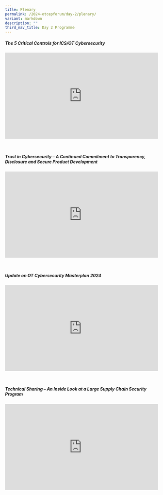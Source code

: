 ```yaml
---
title: Plenary
permalink: /2024-otcepforum/day-2/plenary/
variant: markdown
description: ""
third_nav_title: Day 2 Programme
---
```

##### The 5 Critical Controls for ICS/OT Cybersecurity
<p></p><div class="video-container">
<iframe width="853" height="315" src="https://www.youtube.com/embed/I2-m-QIOXVw?si=PEx90ZHOZCXG_diO" frameborder="0" allow="accelerometer; autoplay; encrypted-media; gyroscope; picture-in-picture" allowfullscreen=""></iframe></div><p></p><br>

##### Trust in Cybersecurity – A Continued Commitment to Transparency, Disclosure and Secure Product Development 

<p></p><div class="video-container">
<iframe width="853" height="315" src="https://www.youtube.com/embed/1nIIBI2TWEo?si=V2-i0fxYD4JQuiuM" frameborder="0" allow="accelerometer; autoplay; encrypted-media; gyroscope; picture-in-picture" allowfullscreen=""></iframe></div><p></p><br>

##### Update on OT Cybersecurity Masterplan 2024
<p></p><div class="video-container">
<iframe width="853" height="315" src="https://www.youtube.com/embed/EWmRD-S-vXY?si=lU1SVuIMFAf_B1iy" frameborder="0" allow="accelerometer; autoplay; encrypted-media; gyroscope; picture-in-picture" allowfullscreen=""></iframe></div><p></p><br>

##### Technical Sharing – An Inside Look at a Large Supply Chain Security Program
<p></p><div class="video-container">
<iframe width="853" height="315" src="https://www.youtube.com/embed/BbbbFWviCVw?si=Cgv70m3w8b40vFQt" frameborder="0" allow="accelerometer; autoplay; encrypted-media; gyroscope; picture-in-picture" allowfullscreen=""></iframe></div><p></p>



<style type="text/css"> 
	    .video-container {
      position: relative;
      padding-bottom: 56.25%; /* 16:9 */
      height: 0;
    }
    .video-container iframe {
      position: absolute;
      top: 0;
      left: 0;
      width: 100%;
      height: 100%;
    }
	</style>